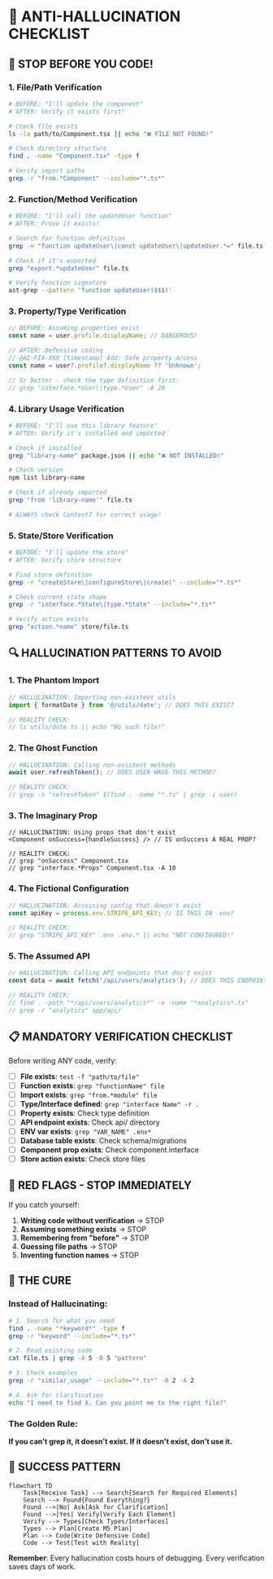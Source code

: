 # 🧠 ANTI-HALLUCINATION CHECKLIST

## 🚨 STOP BEFORE YOU CODE!

### 1. **File/Path Verification**
```bash
# BEFORE: "I'll update the component"
# AFTER: Verify it exists first!

# Check file exists
ls -la path/to/Component.tsx || echo "❌ FILE NOT FOUND!"

# Check directory structure
find . -name "Component.tsx" -type f

# Verify import paths
grep -r "from.*Component" --include="*.ts*"
```

### 2. **Function/Method Verification**
```bash
# BEFORE: "I'll call the updateUser function"
# AFTER: Prove it exists!

# Search for function definition
grep -n "function updateUser\|const updateUser\|updateUser.*=" file.ts

# Check if it's exported
grep "export.*updateUser" file.ts

# Verify function signature
ast-grep --pattern 'function updateUser($$$)' 
```

### 3. **Property/Type Verification**
```typescript
// BEFORE: Assuming properties exist
const name = user.profile.displayName; // DANGEROUS!

// AFTER: Defensive coding
// @AI-FIX-XXX [timestamp] Add: Safe property access
const name = user?.profile?.displayName ?? 'Unknown';

// Or better - check the type definition first:
// grep "interface.*User\|type.*User" -A 20
```

### 4. **Library Usage Verification**
```bash
# BEFORE: "I'll use this library feature"
# AFTER: Verify it's installed and imported

# Check if installed
grep "library-name" package.json || echo "❌ NOT INSTALLED!"

# Check version
npm list library-name

# Check if already imported
grep "from 'library-name'" file.ts

# ALWAYS check Context7 for correct usage!
```

### 5. **State/Store Verification**
```bash
# BEFORE: "I'll update the store"
# AFTER: Verify store structure

# Find store definition
grep -r "createStore\|configureStore\|create(" --include="*.ts*"

# Check current state shape
grep -r "interface.*State\|type.*State" --include="*.ts*"

# Verify action exists
grep "action.*name" store/file.ts
```

## 🔍 HALLUCINATION PATTERNS TO AVOID

### 1. **The Phantom Import**
```typescript
// HALLUCINATION: Importing non-existent utils
import { formatDate } from '@/utils/date'; // DOES THIS EXIST?

// REALITY CHECK:
// ls utils/date.ts || echo "No such file!"
```

### 2. **The Ghost Function**
```typescript
// HALLUCINATION: Calling non-existent methods
await user.refreshToken(); // DOES USER HAVE THIS METHOD?

// REALITY CHECK:
// grep -n "refreshToken" $(find . -name "*.ts" | grep -i user)
```

### 3. **The Imaginary Prop**
```tsx
// HALLUCINATION: Using props that don't exist
<Component onSuccess={handleSuccess} /> // IS onSuccess A REAL PROP?

// REALITY CHECK:
// grep "onSuccess" Component.tsx
// grep "interface.*Props" Component.tsx -A 10
```

### 4. **The Fictional Configuration**
```typescript
// HALLUCINATION: Accessing config that doesn't exist
const apiKey = process.env.STRIPE_API_KEY; // IS THIS IN .env?

// REALITY CHECK:
// grep "STRIPE_API_KEY" .env .env.* || echo "NOT CONFIGURED!"
```

### 5. **The Assumed API**
```typescript
// HALLUCINATION: Calling API endpoints that don't exist
const data = await fetch('/api/users/analytics'); // DOES THIS ENDPOINT EXIST?

// REALITY CHECK:
// find . -path "*/api/users/analytics*" -o -name "*analytics*.ts"
// grep -r "analytics" app/api/
```

## 📋 MANDATORY VERIFICATION CHECKLIST

Before writing ANY code, verify:

- [ ] **File exists**: `test -f "path/to/file"`
- [ ] **Function exists**: `grep "functionName" file`
- [ ] **Import exists**: `grep "from.*module" file`
- [ ] **Type/Interface defined**: `grep "interface Name" -r .`
- [ ] **Property exists**: Check type definition
- [ ] **API endpoint exists**: Check api/ directory
- [ ] **ENV var exists**: `grep "VAR_NAME" .env*`
- [ ] **Database table exists**: Check schema/migrations
- [ ] **Component prop exists**: Check component interface
- [ ] **Store action exists**: Check store files

## 🛑 RED FLAGS - STOP IMMEDIATELY

If you catch yourself:
1. **Writing code without verification** → STOP
2. **Assuming something exists** → STOP  
3. **Remembering from "before"** → STOP
4. **Guessing file paths** → STOP
5. **Inventing function names** → STOP

## 💊 THE CURE

### Instead of Hallucinating:
```bash
# 1. Search for what you need
find . -name "*keyword*" -type f
grep -r "keyword" --include="*.ts*"

# 2. Read existing code
cat file.ts | grep -A 5 -B 5 "pattern"

# 3. Check examples
grep -r "similar_usage" --include="*.ts*" -B 2 -A 2

# 4. Ask for clarification
echo "I need to find X. Can you point me to the right file?"
```

### The Golden Rule:
**If you can't grep it, it doesn't exist. If it doesn't exist, don't use it.**

## 🎯 SUCCESS PATTERN

```mermaid
flowchart TD
    Task[Receive Task] --> Search[Search for Required Elements]
    Search --> Found{Found Everything?}
    Found -->|No| Ask[Ask for Clarification]
    Found -->|Yes| Verify[Verify Each Element]
    Verify --> Types[Check Types/Interfaces]
    Types --> Plan[Create M5 Plan]
    Plan --> Code[Write Defensive Code]
    Code --> Test[Test with Reality]
```

**Remember**: Every hallucination costs hours of debugging. Every verification saves days of work. 